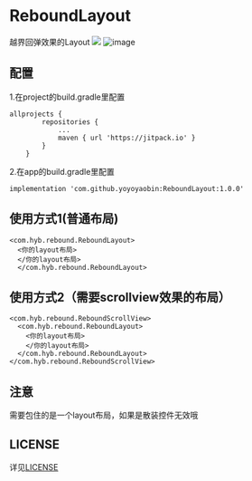 # ReboundLayout
越界回弹效果的Layout
[![](https://jitpack.io/v/yoyoyaobin/ReboundLayout.svg)](https://jitpack.io/#yoyoyaobin/ReboundLayout)
![image](https://github.com/yoyoyaobin/ReboundLayout/blob/master/app/src/main/assets/1.gif)

## 配置
1.在project的build.gradle里配置
```
allprojects {
		repositories {
			...
			maven { url 'https://jitpack.io' }
		}
	}
```
2.在app的build.gradle里配置
```
implementation 'com.github.yoyoyaobin:ReboundLayout:1.0.0'
```

## 使用方式1(普通布局)
```
<com.hyb.rebound.ReboundLayout>
  <你的layout布局>
  </你的layout布局>
  </com.hyb.rebound.ReboundLayout>
```

## 使用方式2（需要scrollview效果的布局）
```
<com.hyb.rebound.ReboundScrollView>
  <com.hyb.rebound.ReboundLayout>
    <你的layout布局>
    </你的layout布局>
  </com.hyb.rebound.ReboundLayout>
</com.hyb.rebound.ReboundScrollView>
```

## 注意
需要包住的是一个layout布局，如果是散装控件无效哦

 ## LICENSE
详见[LICENSE](https://github.com/yoyoyaobin/ReboundLayout/blob/master/LICENSE)
